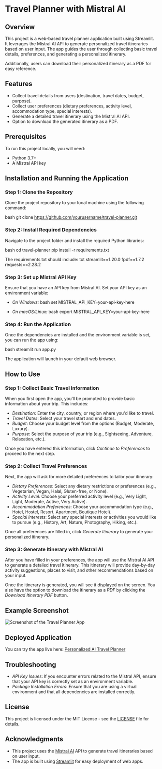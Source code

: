 # Travel Planner with Mistral AI

## Overview
This project is a web-based travel planner application built using Streamlit. It leverages the Mistral AI API to generate personalized travel itineraries based on user input. The app guides the user through collecting basic travel details, preferences, and generating a personalized itinerary.

Additionally, users can download their personalized itinerary as a PDF for easy reference.

## Features
- Collect travel details from users (destination, travel dates, budget, purpose).
- Collect user preferences (dietary preferences, activity level, accommodation type, special interests).
- Generate a detailed travel itinerary using the Mistral AI API.
- Option to download the generated itinerary as a PDF.

## Prerequisites
To run this project locally, you will need:
- Python 3.7+
- A Mistral API key

## Installation and Running the Application

### Step 1: Clone the Repository
Clone the project repository to your local machine using the following command:

bash
git clone https://github.com/yourusername/travel-planner.git


### Step 2: Install Required Dependencies
Navigate to the project folder and install the required Python libraries:

bash
cd travel-planner
pip install -r requirements.txt


The requirements.txt should include:
txt
streamlit==1.20.0
fpdf==1.7.2
requests==2.28.2


### Step 3: Set up Mistral API Key
Ensure that you have an API key from Mistral AI. Set your API key as an environment variable:

- *On Windows:*
  bash
  set MISTRAL_API_KEY=your-api-key-here
  

- *On macOS/Linux:*
  bash
  export MISTRAL_API_KEY=your-api-key-here
  

### Step 4: Run the Application
Once the dependencies are installed and the environment variable is set, you can run the app using:

bash
streamlit run app.py


The application will launch in your default web browser.

## How to Use

### Step 1: Collect Basic Travel Information
When you first open the app, you'll be prompted to provide basic information about your trip. This includes:
- *Destination*: Enter the city, country, or region where you'd like to travel.
- *Travel Dates*: Select your travel start and end dates.
- *Budget*: Choose your budget level from the options (Budget, Moderate, Luxury).
- *Purpose*: Select the purpose of your trip (e.g., Sightseeing, Adventure, Relaxation, etc.).

Once you have entered this information, click *Continue to Preferences* to proceed to the next step.

### Step 2: Collect Travel Preferences
Next, the app will ask for more detailed preferences to tailor your itinerary:
- *Dietary Preferences*: Select any dietary restrictions or preferences (e.g., Vegetarian, Vegan, Halal, Gluten-free, or None).
- *Activity Level*: Choose your preferred activity level (e.g., Very Light, Light, Moderate, Active, Very Active).
- *Accommodation Preferences*: Choose your accommodation type (e.g., Hotel, Hostel, Resort, Apartment, Boutique Hotel).
- *Special Interests*: Select any special interests or activities you would like to pursue (e.g., History, Art, Nature, Photography, Hiking, etc.).

Once all preferences are filled in, click *Generate Itinerary* to generate your personalized itinerary.

### Step 3: Generate Itinerary with Mistral AI
After you have filled in your preferences, the app will use the Mistral AI API to generate a detailed travel itinerary. This itinerary will provide day-by-day activity suggestions, places to visit, and other recommendations based on your input.

Once the itinerary is generated, you will see it displayed on the screen. You also have the option to download the itinerary as a *PDF* by clicking the *Download Itinerary PDF* button.

## Example Screenshot

![Screenshot of the Travel Planner App](screenshot.png)

## Deployed Application
You can try the app live here: [Personalized AI Travel Planner](https://personalized-ai-travel-planner.streamlit.app/)

## Troubleshooting
- *API Key Issues*: If you encounter errors related to the Mistral API, ensure that your API key is correctly set as an environment variable.
- *Package Installation Errors*: Ensure that you are using a virtual environment and that all dependencies are installed correctly.

## License
This project is licensed under the MIT License - see the [LICENSE](LICENSE) file for details.

## Acknowledgments
- This project uses the [Mistral AI](https://mistral.ai) API to generate travel itineraries based on user input.
- The app is built using [Streamlit](https://streamlit.io) for easy deployment of web apps.
